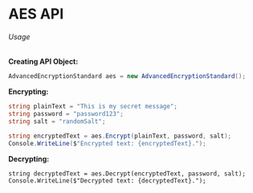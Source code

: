 # AES API

###### Usage

**Creating API Object:**
```cs
AdvancedEncryptionStandard aes = new AdvancedEncryptionStandard();
```

**Encrypting:**
```cs
string plainText = "This is my secret message";
string password = "password123";
string salt = "randomSalt";
```

```cs
string encryptedText = aes.Encrypt(plainText, password, salt);
Console.WriteLine($"Encrypted text: {encryptedText}.");
```

**Decrypting:**
```
string decryptedText = aes.Decrypt(encryptedText, password, salt);
Console.WriteLine($"Decrypted text: {decryptedText}.");
```
